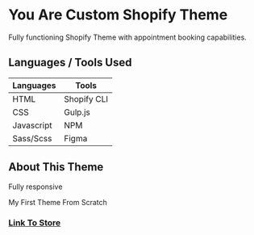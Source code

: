 # You Are Custom Shopify Theme

Fully functioning Shopify Theme with appointment booking capabilities.

## Languages / Tools Used

| Languages  | Tools       |
| ---------- | ----------- |
| HTML       | Shopify CLI |
| CSS        | Gulp.js     |
| Javascript | NPM         |
| Sass/Scss  | Figma       |

## About This Theme

Fully responsive

My First Theme From Scratch

### [Link To Store](https://youareluv.com)
